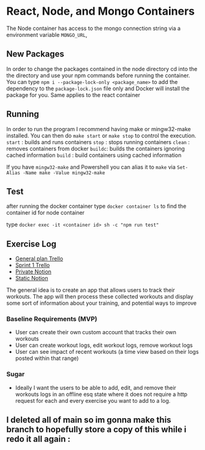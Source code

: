 # React, Node, and Mongo Containers
The Node container has access to the mongo connection string via a environment variable `MONGO_URL`, 


## New Packages
In order to change the packages contained in the node directory cd into the the directory and use your npm commands before running the container.
You can type `npm i --package-lock-only <package_name>` to add the dependency to the `package-lock.json` file only and Docker will install the package for you. Same applies to the react container

## Running
In order to run the program I recommend having make or mingw32-make installed. You can then do `make start` or `make stop` to control the execution. 
`start` : builds and runs containers
`stop`  : stops running containers
`clean` : removes containers from docker
`buildc`: builds the containers ignoring cached information
`build` : build containers using cached information

If you have `mingw32-make` and Powershell you can alias it to `make` via `Set-Alias -Name make -Value mingw32-make`

## Test 
after running the docker container type `docker container ls` to find the container id for node container

type `docker exec -it <container id> sh -c "npm run test"`

## Exercise Log
* [General plan Trello](https://trello.com/b/Ft4qThw4/exlog)
* [Sprint 1 Trello](https://trello.com/b/8lXIDQ55/exlogs1)
* [Private Notion](https://www.notion.so/Exercise-Log-d2a877039f5f4333b6b188be37c59342?pvs=4)
* [Static Notion](https://gem-grass-508.notion.site/Exercise-Log-d2a877039f5f4333b6b188be37c59342?pvs=4)

The general idea is to create an app that allows users to track their workouts. The app will then  process these collected workouts and display some sort of information about your training, and potential ways to improve

### Baseline Requirements (MVP)
* User can create their own custom account that tracks their own workouts
* User can create workout logs, edit workout logs, remove workout logs
* User can see impact of recent workouts (a time view based on their logs posted within that range)

### Sugar
* Ideally I want the users to be able to add, edit, and remove their workouts logs in an offline esq state where it does not require a http request for each and every exercise you want to add to a log. 



## I deleted all of main so im gonna make this branch to hopefully store a copy of this while i redo it all again :
